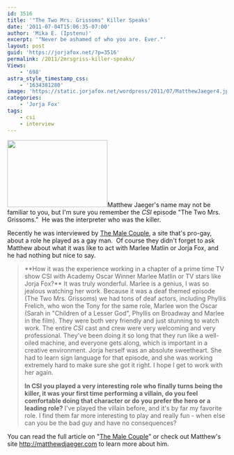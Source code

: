```yaml
---
id: 3516
title: '"The Two Mrs. Grissoms" Killer Speaks'
date: '2011-07-04T15:06:35-07:00'
author: 'Mika E. (Ipstenu)'
excerpt: '"Never be ashamed of who you are. Ever."'
layout: post
guid: 'https://jorjafox.net/?p=3516'
permalink: /2011/2mrsgriss-killer-speaks/
Views:
    - '698'
astra_style_timestamp_css:
    - '1634381280'
image: 'https://static.jorjafox.net/wordpress/2011/07/MatthewJaeger4.jpeg'
categories:
    - 'Jorja Fox'
tags:
    - csi
    - interview
---
```


<img class="alignleft size-medium wp-image-3517" title="MatthewJaeger4" src="//static.jorjafox.net/wordpress/2011/07/MatthewJaeger4-208x140.jpeg" alt="" width="230" height="154" />Matthew Jaeger's name may not be familiar to you, but I'm sure you remember the <em>CSI</em> episode "The Two Mrs. Grissoms."  He was the interpreter who was the killer.

Recently he was interviewed by <a href="http://themalecouple.blogspot.com/">The Male Couple</a>, a site that's pro-gay, about a role he played as a gay man.  Of course they didn't forget to ask Matthew about what it was like to act with Marlee Matlin or Jorja Fox, and he had nothing but nice to say.
<blockquote>**How it was the experience working in a chapter of a prime time TV show CSI with Academy Oscar Winner Marlee Matlin or TV stars like Jorja Fox?**
It was truly wonderful.  Marlee is a genius, I was so jealous watching her work. Because it was a deaf themed episode (The Two Mrs. Grissoms) we had tons of deaf actors, including Phyllis Frelich, who won the Tony for the same role, Marlee won the Oscar (Sarah in "Children of a Lesser God", Phyllis on Broadway and Marlee in the film). They were both very friendly and just stunning to watch work. The entire <em>CSI</em> cast and crew were very welcoming and very professional.  They've been doing it so long that they run like a well-oiled machine, and everyone gets along, which is important in a creative environment. Jorja herself was an absolute sweetheart. She had to learn sign language for that episode, and she was working extremely hard to make sure she got it right.  I hope I get to work with her again.

**In CSI you played a very interesting role who finally turns being the killer, it was your first time performing a villain, do you feel comfortable doing that character or do you prefer the hero or a leading role?**
I've played the villain before, and it's by far my favorite role. I find them far more interesting to play and really fun - when else can you be the bad guy and have no consequences?</blockquote>
You can read the full article on "<a href="http://themalecouple.blogspot.com/2011/07/matthew-jaeger-never-be-ashamed-of-who.html">The Male Couple</a>" or check out Matthew's site http://matthewdjaeger.com to learn more about him.

&nbsp;
